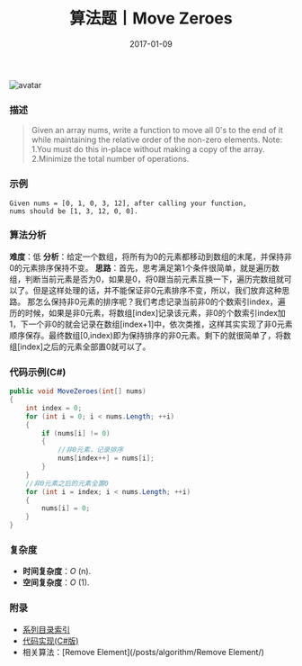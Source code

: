 ﻿---
title: 算法题丨Move Zeroes
tags:
  - 算法
  - 编程技巧
  - 数据结构
categories: 计算机基础
date: 2017-01-09
---
![avatar](https://mysite.bj.bcebos.com/images/articles/1accdf41-135a-477e-b91f-53f911c10fa6.jpg)

### 描述
>Given an array nums, write a function to move all 0's to the end of it while maintaining the relative order of the non-zero elements.
Note:
1.You must do this in-place without making a copy of the array.
2.Minimize the total number of operations.

### 示例
```
Given nums = [0, 1, 0, 3, 12], after calling your function, 
nums should be [1, 3, 12, 0, 0].
```
<!-- more -->

### 算法分析
**难度**：低
**分析**：给定一个数组，将所有为0的元素都移动到数组的末尾，并保持非0的元素排序保持不变。
**思路**：首先，思考满足第1个条件很简单，就是遍历数组，判断当前元素是否为0，如果是0，将0跟当前元素互换一下，遍历完数组就可以了。但是这样处理的话，并不能保证非0元素排序不变，所以，我们放弃这种思路。
那怎么保持非0元素的排序呢？我们考虑记录当前非0的个数索引index，遍历的时候，如果是非0元素，将数组[index]记录该元素，非0的个数索引index加1，下一个非0的就会记录在数组[index+1]中，依次类推，这样其实实现了非0元素顺序保存。最终数组[0,index)即为保持排序的非0元素。剩下的就很简单了，将数组[index]之后的元素全部置0就可以了。

### 代码示例(C#)
```csharp
public void MoveZeroes(int[] nums)
{
    int index = 0;
    for (int i = 0; i < nums.Length; ++i)
    {
        if (nums[i] != 0)
        {
            //非0元素，记录排序
            nums[index++] = nums[i];
        }
    }
    //非0元素之后的元素全置0
    for (int i = index; i < nums.Length; ++i)
    {
        nums[i] = 0;
    }
}          
```

### 复杂度
- **时间复杂度**：*O* (n). 
- **空间复杂度**：*O* (1).

### 附录
- [系列目录索引](/posts/algorithm/index/)
- [代码实现(C#版)](https://github.com/lizzie2008/LeetCode.git)
- 相关算法：[Remove Element](/posts/algorithm/Remove Element/)